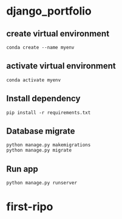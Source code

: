 # django_portfolio
## create virtual environment
```
conda create --name myenv
```
## activate virtual environment
```
conda activate myenv
```
## Install dependency
```
pip install -r requirements.txt
```
## Database migrate
```
python manage.py makemigrations
python manage.py migrate
```
## Run app
```
python manage.py runserver
```
# first-ripo
